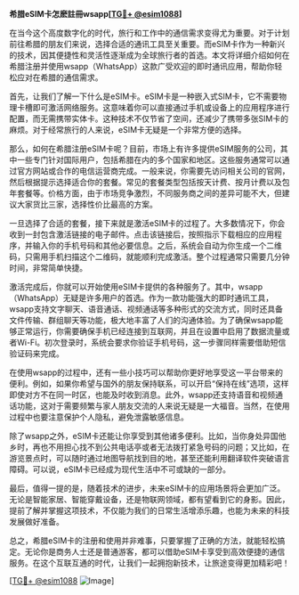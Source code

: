 **希腊eSIM卡怎麽註冊wsapp[[TG💪+ @esim1088](https://t.me/s/esim1088)]**

在当今这个高度数字化的时代，旅行和工作中的通信需求变得尤为重要。对于计划前往希腊的朋友们来说，选择合适的通讯工具至关重要。而eSIM卡作为一种新兴的技术，因其便捷性和灵活性逐渐成为全球旅行者的首选。本文将详细介绍如何在希腊注册并使用wsapp（WhatsApp）这款广受欢迎的即时通讯应用，帮助你轻松应对在希腊的通信需求。

首先，让我们了解一下什么是eSIM卡。eSIM卡是一种嵌入式SIM卡，它不需要物理卡槽即可激活网络服务。这意味着你可以直接通过手机或设备上的应用程序进行配置，而无需携带实体卡。这种技术不仅节省了空间，还减少了携带多张SIM卡的麻烦。对于经常旅行的人来说，eSIM卡无疑是一个非常方便的选择。

那么，如何在希腊注册eSIM卡呢？目前，市场上有许多提供eSIM服务的公司，其中一些专门针对国际用户，包括希腊在内的多个国家和地区。这些服务通常可以通过官方网站或合作的电信运营商完成。一般来说，你需要先访问相关公司的官网，然后根据提示选择适合你的套餐。常见的套餐类型包括按天计费、按月计费以及包年套餐等。价格方面，由于市场竞争激烈，不同服务商之间的差异可能不大，但建议大家货比三家，选择性价比最高的方案。

一旦选择了合适的套餐，接下来就是激活eSIM卡的过程了。大多数情况下，你会收到一封包含激活链接的电子邮件。点击该链接后，按照指示下载相应的应用程序，并输入你的手机号码和其他必要信息。之后，系统会自动为你生成一个二维码，只需用手机扫描这个二维码，就能顺利完成激活。整个过程通常只需要几分钟时间，非常简单快捷。

激活完成后，你就可以开始使用eSIM卡提供的各种服务了。其中，wsapp（WhatsApp）无疑是许多用户的首选。作为一款功能强大的即时通讯工具，wsapp支持文字聊天、语音通话、视频通话等多种形式的交流方式，同时还具备文件传输、群组聊天等功能，极大地丰富了人们的沟通体验。为了确保wsapp能够正常运行，你需要确保手机已经连接到互联网，并且在设置中启用了数据流量或者Wi-Fi。初次登录时，系统会要求你验证手机号码，这一步骤同样需要借助短信验证码来完成。

在使用wsapp的过程中，还有一些小技巧可以帮助你更好地享受这一平台带来的便利。例如，如果你希望与国外的朋友保持联系，可以开启“保持在线”选项，这样即使对方不在同一时区，也能及时收到消息。此外，wsapp还支持语音和视频通话功能，这对于需要频繁与家人朋友交流的人来说无疑是一大福音。当然，在使用过程中也要注意保护个人隐私，避免泄露敏感信息。

除了wsapp之外，eSIM卡还能让你享受到其他诸多便利。比如，当你身处异国他乡时，再也不用担心找不到公共电话亭或者无法拨打紧急号码的问题；又比如，在游览景点时，可以随时通过地图导航找到目的地，甚至还能利用翻译软件突破语言障碍。可以说，eSIM卡已经成为现代生活中不可或缺的一部分。

最后，值得一提的是，随着技术的进步，未来eSIM卡的应用场景将会更加广泛。无论是智能家居、智能穿戴设备，还是物联网领域，都有望看到它的身影。因此，提前了解并掌握这项技术，不仅能为我们的日常生活增添乐趣，也能为未来的科技发展做好准备。

总之，希腊eSIM卡的注册和使用并非难事，只要掌握了正确的方法，就能轻松搞定。无论你是商务人士还是普通游客，都可以借助eSIM卡享受到高效便捷的通信服务。在这个互联互通的时代，让我们一起拥抱新技术，让旅途变得更加精彩吧！

[[TG💪+ @esim1088](https://t.me/s/esim1088) ![Image](https://i.postimg.cc/4NQfJmqS/Snipaste-2025-05-13-00-14-12.png)]